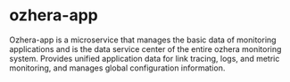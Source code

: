 # ozhera-app
Ozhera-app is a microservice that manages the basic data of monitoring applications and is the data service center of the entire ozhera monitoring system.
Provides unified application data for link tracing, logs, and metric monitoring, and manages global configuration information.
